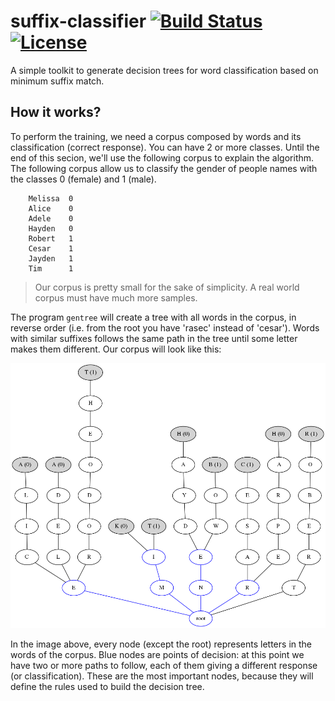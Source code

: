 # suffix-classifier  [![Build Status](https://travis-ci.org/brunexgeek/suffix-classifier.svg?branch=master)](https://travis-ci.org/brunexgeek/suffix-classifier)  [![License](https://img.shields.io/badge/License-Apache%202.0-blue.svg)](https://opensource.org/licenses/Apache-2.0)

A simple toolkit to generate decision trees for word classification based on minimum suffix match.

## How it works?

To perform the training, we need a corpus composed by words and its classification (correct response). You can have 2 or more classes. Until the end of this secion, we'll use the following corpus to explain the algorithm. The following corpus allow us to classify the gender of people names with the classes 0 (female) and 1 (male).

```
    Melissa  0
    Alice    0
    Adele    0
    Hayden   0
    Robert   1
    Cesar    1
    Jayden   1
    Tim      1
```
   > Our corpus is pretty small for the sake of simplicity. A real world corpus must have much more samples.

The program ``gentree`` will create a tree with all words in the corpus, in reverse order (i.e. from the root you have 'rasec' instead of 'cesar'). Words with similar suffixes follows the same path in the tree until some letter makes them different. Our corpus will look like this:

<img src="https://raw.githubusercontent.com/brunexgeek/suffix-classifier/explain/images/words.dot.png" width='650px'/>


In the image above, every node (except the root) represents letters in the words of the corpus. Blue nodes are points of decision: at this point we have two or more paths to follow, each of them giving a different response (or classification). These are the most important nodes, because they will define the rules used to build the decision tree.